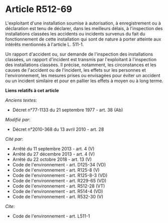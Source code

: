# Article R512-69

L'exploitant d'une installation soumise à autorisation, à enregistrement ou à déclaration est tenu de déclarer, dans les
meilleurs délais, à l'inspection des installations classées les accidents ou incidents survenus du fait du fonctionnement de
cette installation qui sont de nature à porter atteinte aux intérêts mentionnés à l'article L. 511-1.

Un rapport d'accident ou, sur demande de l'inspection des installations classées, un rapport d'incident est transmis par
l'exploitant à l'inspection des installations classées. Il précise, notamment, les circonstances et les causes de l'accident
ou de l'incident, les effets sur les personnes et l'environnement, les mesures prises ou envisagées pour éviter un accident
ou un incident similaire et pour en pallier les effets à moyen ou à long terme.

**Liens relatifs à cet article**

_Anciens textes_:

  - Décret n°77-1133 du 21 septembre 1977 - art. 38 (Ab)

_Modifié par_:

  - Décret n°2010-368 du 13 avril 2010 - art. 28

_Cité par_:

  - Arrêté du 11 septembre 2013 - art. 4 (V)
  - Arrêté du 27 décembre 2013 - art. 4 (V)
  - Arrêté du 22 octobre 2018 - art. 13 (V)
  - Code de l'environnement - art. D125-34 (VD)
  - Code de l'environnement - art. R125-8 (V)
  - Code de l'environnement - art. R125-8-3 (VD)
  - Code de l'environnement - art. R229-65 (VD)
  - Code de l'environnement - art. R512-28 (VT)
  - Code de l'environnement - art. R514-4 (VD)
  - Code de l'environnement - art. R532-30 (V)

_Cite_:

  - Code de l'environnement - art. L511-1
